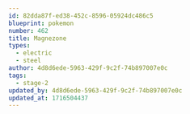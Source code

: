 ```yaml
---
id: 82dda87f-ed38-452c-8596-05924dc486c5
blueprint: pokemon
number: 462
title: Magnezone
types:
  - electric
  - steel
author: 4d8d6ede-5963-429f-9c2f-74b897007e0c
tags:
  - stage-2
updated_by: 4d8d6ede-5963-429f-9c2f-74b897007e0c
updated_at: 1716504437
---
```

